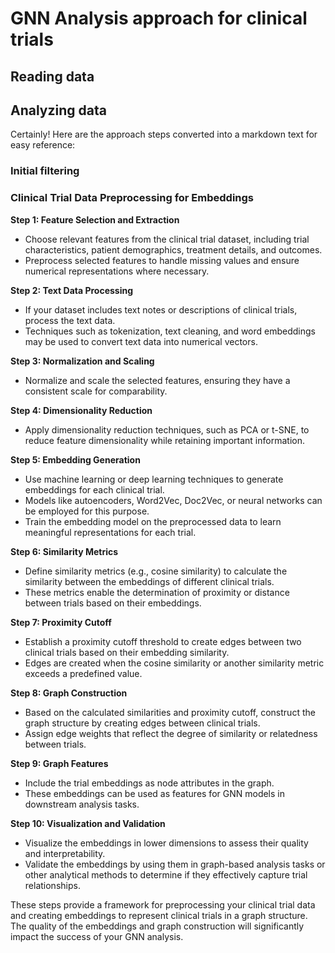 # GNN Analysis approach for clinical trials

## Reading data

## Analyzing data
Certainly! Here are the approach steps converted into a markdown text for easy reference:
### Initial filtering


### Clinical Trial Data Preprocessing for Embeddings

**Step 1: Feature Selection and Extraction**
- Choose relevant features from the clinical trial dataset, including trial characteristics, patient demographics, treatment details, and outcomes.
- Preprocess selected features to handle missing values and ensure numerical representations where necessary.

**Step 2: Text Data Processing**
- If your dataset includes text notes or descriptions of clinical trials, process the text data.
- Techniques such as tokenization, text cleaning, and word embeddings may be used to convert text data into numerical vectors.

**Step 3: Normalization and Scaling**
- Normalize and scale the selected features, ensuring they have a consistent scale for comparability.

**Step 4: Dimensionality Reduction**
- Apply dimensionality reduction techniques, such as PCA or t-SNE, to reduce feature dimensionality while retaining important information.

**Step 5: Embedding Generation**
- Use machine learning or deep learning techniques to generate embeddings for each clinical trial.
- Models like autoencoders, Word2Vec, Doc2Vec, or neural networks can be employed for this purpose.
- Train the embedding model on the preprocessed data to learn meaningful representations for each trial.

**Step 6: Similarity Metrics**
- Define similarity metrics (e.g., cosine similarity) to calculate the similarity between the embeddings of different clinical trials.
- These metrics enable the determination of proximity or distance between trials based on their embeddings.

**Step 7: Proximity Cutoff**
- Establish a proximity cutoff threshold to create edges between two clinical trials based on their embedding similarity.
- Edges are created when the cosine similarity or another similarity metric exceeds a predefined value.

**Step 8: Graph Construction**
- Based on the calculated similarities and proximity cutoff, construct the graph structure by creating edges between clinical trials.
- Assign edge weights that reflect the degree of similarity or relatedness between trials.

**Step 9: Graph Features**
- Include the trial embeddings as node attributes in the graph.
- These embeddings can be used as features for GNN models in downstream analysis tasks.

**Step 10: Visualization and Validation**
- Visualize the embeddings in lower dimensions to assess their quality and interpretability.
- Validate the embeddings by using them in graph-based analysis tasks or other analytical methods to determine if they effectively capture trial relationships.

These steps provide a framework for preprocessing your clinical trial data and creating embeddings to represent clinical trials in a graph structure. The quality of the embeddings and graph construction will significantly impact the success of your GNN analysis.